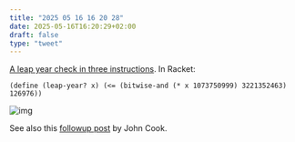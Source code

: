 ```yaml
---
title: "2025 05 16 16 20 28"
date: 2025-05-16T16:20:29+02:00
draft: false
type: "tweet"
---
```

[A leap year check in three instructions](https://hueffner.de/falk/blog/a-leap-year-check-in-three-instructions.html). In Racket:

```racket
(define (leap-year? x) (<= (bitwise-and (* x 1073750999) 3221352463) 126976))
```

![img](/img/2025-05-16-16-26-02.png)

See also this [followup post](https://www.johndcook.com/blog/2025/05/20/a-bit-twiddling-marvel/) by John Cook.
